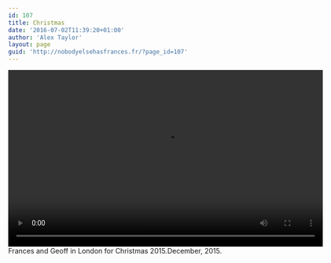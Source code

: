 ```yaml
---
id: 107
title: Christmas
date: '2016-07-02T11:39:20+01:00'
author: 'Alex Taylor'
layout: page
guid: 'http://nobodyelsehasfrances.fr/?page_id=107'
---
```


<div class="wp-video" style="width: 640px;"><video class="wp-video-shortcode" controls="controls" height="360" id="video-107-9" preload="metadata" width="640"><source src="http://nobodyelsehasfrances.fr/wp-content/uploads/2016/07/Christmas-2015.m4v?_=9" type="video/mp4"></source><http://nobodyelsehasfrances.fr/wp-content/uploads/2016/07/Christmas-2015.m4v></video></div>  
Frances and Geoff in London for Christmas 2015.December, 2015. 